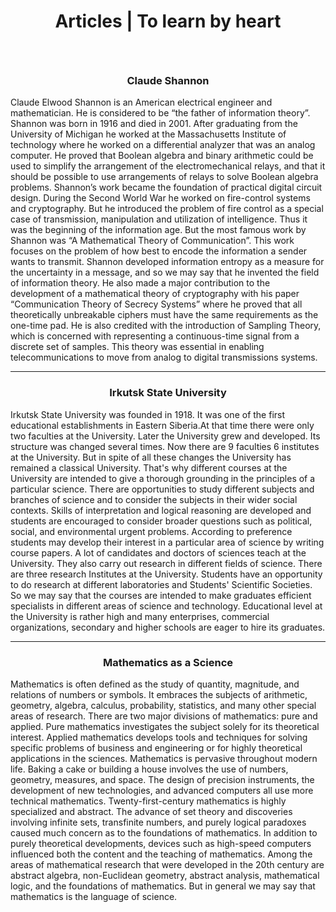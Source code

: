 # <p align="center">Articles  | To learn by heart </p>

<br>

### <p align="center">Claude Shannon</p>


Claude Elwood Shannon is an American electrical engineer and mathematician. He is considered to be “the father of information theory”. Shannon was born in 1916 and died in 2001. After graduating from the University of Michigan he worked at the Massachusetts Institute of technology where he worked on a differential analyzer that was an analog computer. He proved that Boolean algebra and binary arithmetic could be used to simplify the arrangement of the electromechanical relays, and that it should be possible to use arrangements of relays to solve Boolean algebra problems. Shannon’s work became the foundation of practical digital circuit design. During the Second World War he worked on fire-control systems and cryptography. But he introduced the problem of fire control as a special case of transmission, manipulation and utilization of intelligence. Thus it was the beginning of the information age. But the most famous work by Shannon was “A Mathematical Theory of Communication”. This work focuses on the problem of how best to encode the information a sender wants to transmit. Shannon developed information entropy as a measure for the uncertainty in a message, and so we may say that he invented the field of information theory. He also made a major contribution to the development of a mathematical theory of cryptography with his paper “Communication Theory of Secrecy Systems” where he proved that all theoretically unbreakable ciphers must have the same requirements as the one-time pad. He is also credited with the introduction of Sampling Theory, which is concerned with representing a continuous-time signal from a discrete set of samples. This theory was essential in enabling telecommunications to move from analog to digital transmissions systems.

---

### <p align="center">Irkutsk State University </p>


Irkutsk State University was founded in 1918. It was one of the first educational establishments in Eastern Siberia.At that time there were only two faculties at the University. Later the University grew and developed. Its structure was changed several times. Now there are 9 faculties 6 institutes at the University. But in spite of all these changes the University has remained a classical University. That's why different courses at the University are intended to give a thorough grounding in the principles of a particular science. There are opportunities to study different subjects and branches of science and to consider the subjects in their wider social contexts. Skills of interpretation and logical reasoning are developed and students are encouraged to consider broader questions such as political, social, and environmental urgent problems. According to preference students may develop their interest in a particular area of science by writing course papers. A lot of candidates and doctors of sciences teach at the University. They also carry out research in different fields of science. There are three research Institutes at the University. Students have an opportunity to do research at different laboratories and Students' Scientific Societies. So we may say that the courses are intended to make graduates efficient specialists in different areas of science and technology. Educational level at the University is rather high and many enterprises, commercial organizations, secondary and higher schools are eager to hire its graduates.

---


### <p align="center">Mathematics as a Science</p>

Mathematics is often defined as the study of quantity, magnitude, and relations of numbers or symbols. It embraces the subjects of arithmetic, geometry, algebra, calculus, probability, statistics, and many other special areas of research. There are two major divisions of mathematics: pure and applied. Pure mathematics investigates the subject solely for its theoretical interest. Applied mathematics develops tools and techniques for solving specific problems of business and engineering or for highly theoretical applications in the sciences. Mathematics is pervasive throughout modern life. Baking a cake or building a house involves the use of numbers, geometry, measures, and space. The design of precision instruments, the development of new technologies, and advanced computers all use more technical mathematics. Twenty-first-century mathematics is highly specialized and abstract. The advance of set theory and discoveries involving infinite sets, transfinite numbers, and purely logical paradoxes caused much concern as to the foundations of mathematics. In addition to purely theoretical developments, devices such as high-speed computers influenced both the content and the teaching of mathematics. Among the areas of mathematical research that were developed in the 20th century are abstract algebra, non-Euclidean geometry, abstract analysis, mathematical logic, and the foundations of mathematics. But in general we may say that mathematics is the language of science.

